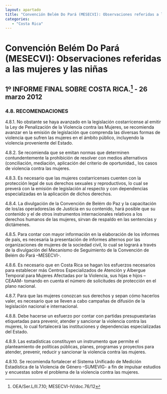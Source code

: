 ```yaml
---
layout: apartado
title: "Convención Belém Do Pará (MESECVI): Observaciones referidas a las mujeres y las niñas"
categories:
   - "Costa Rica"
---
```

# Convención Belém Do Pará (MESECVI): Observaciones referidas a las mujeres y las niñas

## 1º INFORME FINAL SOBRE COSTA RICA.[^337] - 26 marzo 2012

### 4.8. RECOMENDACIONES

4.8.1. No obstante se haya avanzado en la legislación costarricense al
emitir la Ley de Penalización de la Violencia contra las Mujeres, se
recomienda avanzar en la emisión de legislación que comprenda las diversas
formas de violencia que sufren las mujeres en el ámbito público, incluyendo
la violencia proveniente del Estado.

4.8.2. Se recomienda que se emitan normas que determinen contundentemente
la prohibición de resolver con medios alternativos (conciliación,
mediación, aplicación del criterio de oportunidad., los casos de violencia
contra las mujeres.

4.8.3. Es necesario que las mujeres costarricenses cuenten con la
protección legal de sus derechos sexuales y reproductivos, lo cual se
preverá con la emisión de legislación al respecto y con dependencias
especializadas en la aplicación de dichos derechos.

4.8.4. La divulgación de la Convención de Belém do Paz y la capacitación de
los/as operadores/as de Justicia en su contenido, hará posible que su
contenido y el de otros instrumentos internacionales relativos a los
derechos humanos de las mujeres, sirvan de respaldo en las sentencias y
dictámenes.

4.8.5. Para contar con mayor información en la elaboración de los informes
de país, es necesaria la presentación de informes alternos por las
organizaciones de mujeres de la sociedad civil, lo cual se logrará a través
de la divulgación del Mecanismo de Seguimiento de la Convención de Belém do
Pará –MESECVI-.

4.8.6. Es necesario que en Costa Rica se hagan los esfuerzos necesarios
para establecer más Centros Especializados de Atención y Albergue Temporal
para Mujeres Afectadas por la Violencia, sus hijas e hijos –CEAAM- tomando
en cuenta el número de solicitudes de protección en el plano nacional.

4.8.7. Para que las mujeres conozcan sus derechos y sepan cómo hacerlos
valer, es necesario que se lleven a cabo campañas de difusión de la
legislación nacional e internacional.

4.8.8. Debe hacerse un esfuerzo por contar con partidas presupuestarias
etiquetadas para prevenir, atender y sancionar la violencia contra las
mujeres, lo cual fortalecerá las instituciones y dependencias
especializadas del Estado.

4.8.9. Las estadísticas constituyen un instrumento que permite el
planteamiento de políticas públicas, planes, programas y proyectos para
atender, prevenir, reducir y sancionar la violencia contra las mujeres.

4.8.10. Se recomienda fortalecer el Sistema Unificado de Medición
Estadística de la Violencia de Género –SUMEVIG- a fin de impulsar estudios
y encuestas sobre el problema de la violencia contra las mujeres.


[^337]: OEA/Ser.L/II.7.10; MESECVI-IV/doc.76/12
